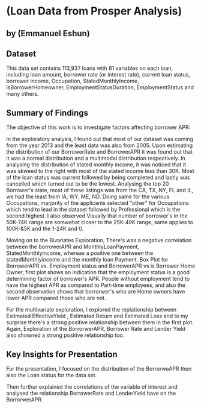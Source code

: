 # (Loan Data from Prosper Analysis)
## by (Emmanuel Eshun)


## Dataset

This data set contains 113,937 loans with 81 variables on each loan, including loan amount, borrower rate (or interest rate), current loan status, borrower income, Occupation, StatedMonthlyIncome, IsBorrowerHomeowner, EmploymentStatusDuration, EmploymentStatus and many others. 


## Summary of Findings

The objective of this work is to investigate factors affecting borrower APR:

In the exploratory analysis, I found out that most of our dataset was coming from the year 2013 and the least data was also from 2005. Upon estimating the distribution of our BorrowerRate and BorrowerAPR it was found out that it was a normal distribution and a multimodal distribution respectively. In analysing the distribution of stated monthly income, it was noticed that it was skweed to the right with most of the stated income less than 30K. Most of the loan status was current followed by being completed and lastly was cancelled which turned out to be the lowest. Analysing the top 20 Borrower's state, most of these listings was from the CA, TX, NY, FL and IL, we had the least from IA, WY, ME, ND. Doing same for the various Occupations, marjority of the applicants selected "other" for Occupations which tend to lead in the dataset followed by Professional which is the second highest. I also observed Visually that number of borrower's in the 50K-74K range are somwehat closer to the 25K-49K range, same applies to 100K-&5K and the 1-24K and 0. 

Moving on to the Bivariates Exploration, There's was a negative correlation between the borrowerAPR and MonthlyLoanPayment, StatedMonthlyincome, whereas a positive one between the statedMonthlyincome and the monthly loan Payment. Box Plot for BorrowerAPR vs. Employment status and BorrowerAPR vs is Borrower Home Owner, first plot shows an indication that the employment status is a good determining factor of borrower's APR. People without employment tend to have the highest APR as compared to Part-time employees, and also the second observation shows that borrorwer's who are Home owners have lower APR compared those who are not.

For the multivariate exploration, I explored the replationship between Estimated EffectiveYield , Estimated Return and Estimated Loss and to my surprise there's a strong positive relationship between them in the first plot.
Again, Exploration of the BorrorwerAPR, Borrower Rate and Lender Yield also showned a strong positive relationship too.


## Key Insights for Presentation

For the presentation, I focused on the distribution of the BorrorweAPR then also the Loan status for the data set.

Then furthur explained the correlations of the variable of interest and analysed the relationship BorrowerRate and LenderYield have on the BorrorwerAPR.